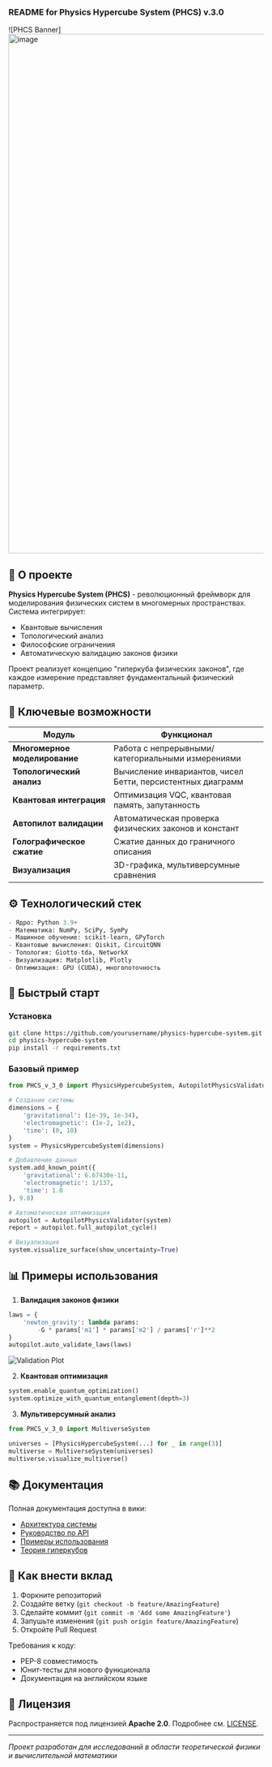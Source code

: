 ### README for Physics Hypercube System (PHCS) v.3.0

![PHCS Banner]
<img width="1024" height="1024" alt="image" src="https://github.com/user-attachments/assets/541b1a5a-f79a-4f7b-afcd-30faf15d984c" />


## 🔬 О проекте
**Physics Hypercube System (PHCS)** - революционный фреймворк для моделирования физических систем в многомерных пространствах. Система интегрирует:
- Квантовые вычисления
- Топологический анализ
- Философские ограничения
- Автоматическую валидацию законов физики

Проект реализует концепцию "гиперкуба физических законов", где каждое измерение представляет фундаментальный физический параметр.

## 🌟 Ключевые возможности
| Модуль | Функционал |
|--------|------------|
| **Многомерное моделирование** | Работа с непрерывными/категориальными измерениями |
| **Топологический анализ** | Вычисление инвариантов, чисел Бетти, персистентных диаграмм |
| **Квантовая интеграция** | Оптимизация VQC, квантовая память, запутанность |
| **Автопилот валидации** | Автоматическая проверка физических законов и констант |
| **Голографическое сжатие** | Сжатие данных до граничного описания |
| **Визуализация** | 3D-графика, мультиверсумные сравнения |

## ⚙️ Технологический стек
```python
- Ядро: Python 3.9+
- Математика: NumPy, SciPy, SymPy
- Машинное обучение: scikit-learn, GPyTorch
- Квантовые вычисления: Qiskit, CircuitQNN
- Топология: Giotto-tda, NetworkX
- Визуализация: Matplotlib, Plotly
- Оптимизация: GPU (CUDA), многопоточность
```

## 🚀 Быстрый старт

### Установка
```bash
git clone https://github.com/yourusername/physics-hypercube-system.git
cd physics-hypercube-system
pip install -r requirements.txt
```

### Базовый пример
```python
from PHCS_v_3_0 import PhysicsHypercubeSystem, AutopilotPhysicsValidator

# Создание системы
dimensions = {
    'gravitational': (1e-39, 1e-34),
    'electromagnetic': (1e-2, 1e2),
    'time': (0, 10)
}
system = PhysicsHypercubeSystem(dimensions)

# Добавление данных
system.add_known_point({
    'gravitational': 6.67430e-11,
    'electromagnetic': 1/137,
    'time': 1.0
}, 9.8)

# Автоматическая оптимизация
autopilot = AutopilotPhysicsValidator(system)
report = autopilot.full_autopilot_cycle()

# Визуализация
system.visualize_surface(show_uncertainty=True)
```

## 📊 Примеры использования
1. **Валидация законов физики**
```python
laws = {
    'newton_gravity': lambda params: 
        -G * params['m1'] * params['m2'] / params['r']**2
}
autopilot.auto_validate_laws(laws)
```
![Validation Plot](https://via.placeholder.com/600x300?text=Law+Validation+Plot)

2. **Квантовая оптимизация**
```python
system.enable_quantum_optimization()
system.optimize_with_quantum_entanglement(depth=3)
```

3. **Мультиверсумный анализ**
```python
from PHCS_v_3_0 import MultiverseSystem

universes = [PhysicsHypercubeSystem(...) for _ in range(3)]
multiverse = MultiverseSystem(universes)
multiverse.visualize_multiverse()
```

## 📚 Документация
Полная документация доступна в вики:
- [Архитектура системы](wiki/Architecture.md)
- [Руководство по API](wiki/API_Reference.md)
- [Примеры использования](wiki/Use_Cases.md)
- [Теория гиперкубов](wiki/Hypercube_Theory.md)

## 🤝 Как внести вклад
1. Форкните репозиторий
2. Создайте ветку (`git checkout -b feature/AmazingFeature`)
3. Сделайте коммит (`git commit -m 'Add some AmazingFeature'`)
4. Запушьте изменения (`git push origin feature/AmazingFeature`)
5. Откройте Pull Request

Требования к коду:
- PEP-8 совместимость
- Юнит-тесты для нового функционала
- Документация на английском языке

## 📜 Лицензия
Распространяется под лицензией **Apache 2.0**. Подробнее см. [LICENSE](LICENSE).

---

*Проект разработан для исследований в области теоретической физики и вычислительной математики*
